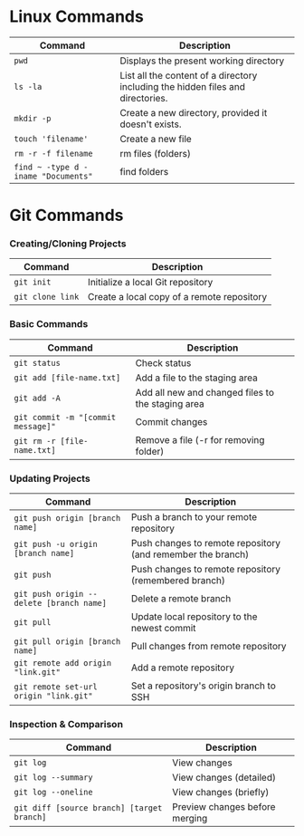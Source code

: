 Linux Commands
============
| Command | Description |
| ------- | ----------- |
| `pwd` | Displays the present working directory |
| `ls -la` | List all the content of a directory including the hidden files and directories. |
| `mkdir -p` | Create a new directory, provided it doesn't exists. |
| `touch 'filename'` | Create a new file |
| `rm -r -f filename`	| rm files (folders) |
| `find ~ -type d -iname "Documents"` |  find folders |

Git Commands
============

### Creating/Cloning Projects

| Command | Description |
| ------- | ----------- |
| `git init` | Initialize a local Git repository |
| `git clone link` | Create a local copy of a remote repository |

### Basic Commands

| Command | Description |
| ------- | ----------- |
| `git status` | Check status |
| `git add [file-name.txt]` | Add a file to the staging area |
| `git add -A` | Add all new and changed files to the staging area |
| `git commit -m "[commit message]"` | Commit changes |
| `git rm -r [file-name.txt]` | Remove a file (-r for removing folder) |

### Updating Projects

| Command | Description |
| ------- | ----------- |
| `git push origin [branch name]` | Push a branch to your remote repository |
| `git push -u origin [branch name]` | Push changes to remote repository (and remember the branch) |
| `git push` | Push changes to remote repository (remembered branch) |
| `git push origin --delete [branch name]` | Delete a remote branch |
| `git pull` | Update local repository to the newest commit |
| `git pull origin [branch name]` | Pull changes from remote repository |
| `git remote add origin "link.git"` | Add a remote repository |
| `git remote set-url origin "link.git"` | Set a repository's origin branch to SSH |

### Inspection & Comparison

| Command | Description |
| ------- | ----------- |
| `git log` | View changes |
| `git log --summary` | View changes (detailed) |
| `git log --oneline` | View changes (briefly) |
| `git diff [source branch] [target branch]` | Preview changes before merging |
